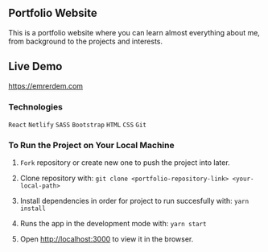 ## Portfolio Website

This is a portfolio website where you can learn almost everything about me, from background to the projects and interests.

## Live Demo

https://emrerdem.com

### Technologies

```React```
`Netlify`
`SASS`
`Bootstrap`
`HTML`
`CSS`
`Git`

### To Run the Project on Your Local Machine

1) `Fork` repository or create new one to push the project into later.

2) Clone repository with:
`git clone <portfolio-repository-link> <your-local-path>`

3) Install dependencies in order for project to run succesfully with:
`yarn install`

4) Runs the app in the development mode with:
`yarn start`

5) Open [http://localhost:3000](http://localhost:3000) to view it in the browser.
